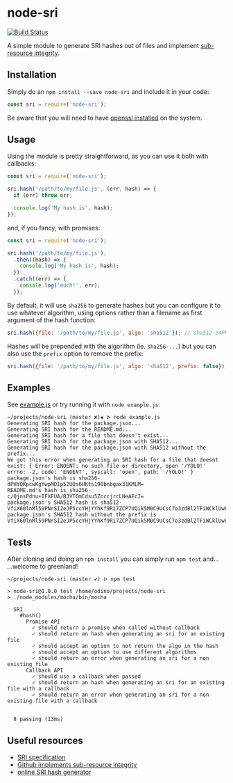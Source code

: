 # node-sri

[![Build Status](https://travis-ci.org/odino/node-sri.svg)](https://travis-ci.org/odino/node-sri)

A simple module to generate SRI hashes out of files and
implement [sub-resource integrity](https://developer.mozilla.org/en-US/docs/Web/Security/Subresource_Integrity).

## Installation

Simply do an `npm install --save node-sri` and include it
in your code:

``` javascript
const sri = require('node-sri');
```

Be aware that you will need to have [openssl installed](https://developer.mozilla.org/en-US/docs/Web/Security/Subresource_Integrity#Tools_for_generating_SRI_hashes)
on the system.

## Usage

Using the module is pretty straightforward, as you can use it
both with callbacks:

``` javascript
const sri = require('node-sri');

sri.hash('/path/to/my/file.js', (err, hash) => {
  if (err) throw err;

  console.log('My hash is', hash);
});
```

and, if you fancy, with promises:

``` javascript
const sri = require('node-sri');

sri.hash('/path/to/my/file.js');
  .then((hash) => {
    console.log('My hash is', hash);
  })
  .catch((err) => {
    console.log('ouch!', err);
  });
```

By default, it will use `sha256` to generate hashes
but you can configure it to use whatever algorithm,
using options rather than a filename as first argument
of the hash function:

``` javascript
sri.hash({file: '/path/to/my/file.js', algo: 'sha512'}); // sha512-z4PhNX7vuL3xVChQ1m2AB9Yg5AULVxXcg/SpIdNs6c5H0NE8XYXysP+DGNKHfuwvY7kxvUdBeoGlODJ6+SfaPg==
```

Hashes will be prepended with the algorithm (ie. `sha256-...`) but
you can also use the `prefix` option to remove the prefix:

``` javascript
sri.hash({file: '/path/to/my/file.js', algo: 'sha512', prefix: false}); // z4PhNX7vuL3xVChQ1m2AB9Yg5AULVxXcg/SpIdNs6c5H0NE8XYXysP+DGNKHfuwvY7kxvUdBeoGlODJ6+SfaPg==
```

## Examples

See [example.js](https://github.com/odino/node-sri/blob/master/example.js)
or try running it with `node example.js`:

```
~/projects/node-sri (master ✘)✹ ᐅ node example.js
Generating SRI hash for the package.json...
Generating SRI hash for the README.md...
Generating SRI hash for a file that doesn't exist...
Generating SRI hash for the package.json with SHA512...
Generating SRI hash for the package.json with SHA512 without the prefix...
We got this error when generating an SRI hash for a file that doesnt exist: { Error: ENOENT: no such file or directory, open '/YOLO!' errno: -2, code: 'ENOENT', syscall: 'open', path: '/YOLO!' }
package.json's hash is sha256-dPHYQKpcwKgYwpMDIp52UOs6HKts198bnbgax31KMLM=
README.md's hash is sha256-c/QjnsPdnu+IFXFUA/BJVTGmCdsu5ZcccjrcLNeAEcI=
package.json's SHA512 hash is sha512-VfiX60lnMl59PNrSI2eJP5ccYHjYYhKf9Ri7ZCP7UQik5M0C9UCsC7o3zdBl2TFiWCklUwBYqZl0PQC8UGiMMg==
package.json's SHA512 hash without the prefix is VfiX60lnMl59PNrSI2eJP5ccYHjYYhKf9Ri7ZCP7UQik5M0C9UCsC7o3zdBl2TFiWCklUwBYqZl0PQC8UGiMMg==
```

## Tests

After cloning and doing an `npm install` you can
simply run `npm test` and...   ...welcome to greenland!

```
~/projects/node-sri (master ✔) ᐅ npm test

> node-sri@1.0.0 test /home/odino/projects/node-sri
> ./node_modules/mocha/bin/mocha

  SRI
    #hash()
      Promise API
        ✓ should return a promise when called without callback
        ✓ should return an hash when generating an sri for an existing file
        ✓ should accept an option to not return the algo in the hash
        ✓ should accept an option to use different algorithms
        ✓ should return an error when generating an sri for a non existing file
      Callback API
        ✓ should use a callback when passed
        ✓ should return an hash when generating an sri for an existing file with a callback
        ✓ should return an error when generating an sri for a non existing file with a callback


  8 passing (13ms)
```

## Useful resources

* [SRI specification](http://www.w3.org/TR/SRI/)
* [Github implements sub-resource integrity](http://githubengineering.com/subresource-integrity/)
* [online SRI hash generator](https://srihash.org/)
